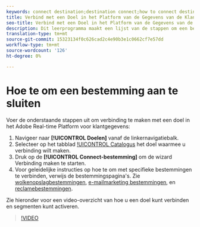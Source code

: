 ```yaml
---
keywords: connect destination;destination connect;how to connect destination
title: Verbind met een Doel in het Platform van de Gegevens van de Klant van de Adobe Real-time
seo-title: Verbind met een Doel in het Platform van de Gegevens van de Klant van de Adobe Real-time
description: Dit leerprogramma maakt een lijst van de stappen om een bestemming in het Platform van de Gegevens van de Klant van de Adobe in real time te verbinden
translation-type: tm+mt
source-git-commit: 15323134f0c626cad2c4e90b3e1c0662cf7e57dd
workflow-type: tm+mt
source-wordcount: '126'
ht-degree: 0%

---
```



# Hoe te om een bestemming aan te sluiten

Voer de onderstaande stappen uit om verbinding te maken met een doel in het Adobe Real-time Platform voor klantgegevens:

1. Navigeer naar **[!UICONTROL Doelen]** vanaf de linkernavigatiebalk.
2. Selecteer op het tabblad [!UICONTROL Catalogus](/help/rtcdp/destinations/destinations-workspace.md#catalog) het doel waarmee u verbinding wilt maken.
3. Druk op de **[!UICONTROL Connect-bestemming]** om de wizard Verbinding maken te starten.
4. Voor geleidelijke instructies op hoe te om met specifieke bestemmingen te verbinden, verwijs de bestemmingspagina&#39;s. Zie [wolkenopslagbestemmingen](/help/rtcdp/destinations/cloud-storage-destinations-workflow.md), [e-mailmarketing bestemmingen](/help/rtcdp/destinations/email-marketing-destinations.md), en [reclamebestemmingen](/help/rtcdp/destinations/advertising-destinations.md).

Zie hieronder voor een video-overzicht van hoe u een doel kunt verbinden en segmenten kunt activeren.

>[!VIDEO](https://video.tv.adobe.com/v/29710?quality=12)